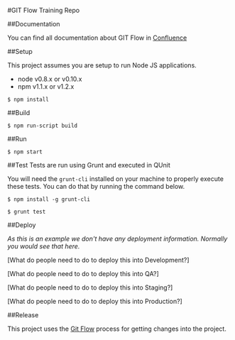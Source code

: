 #GIT Flow Training Repo

##Documentation

You can find all documentation about GIT Flow in [Confluence](https://confluence.meltdev.com/display/DEV/Git+Flow)

##Setup

This project assumes you are setup to run Node JS applications.

- node v0.8.x or v0.10.x
- npm v1.1.x or v1.2.x

```
$ npm install
```

##Build

```
$ npm run-script build
```

##Run

```
$ npm start
```

##Test
Tests are run using Grunt and executed in QUnit

You will need the `grunt-cli` installed on your machine to properly execute these tests. You can do that by running the command below.
```
$ npm install -g grunt-cli
```

```
$ grunt test
```

##Deploy

_As this is an example we don't have any deployment information. Normally you would see that here._

[What do people need to do to deploy this into Development?]

[What do people need to do to deploy this into QA?]

[What do people need to do to deploy this into Staging?]

[What do people need to do to deploy this into Production?]


##Release

This project uses the [Git Flow](https://confluence.meltdev.com/display/DEV/Git+Flow) process for getting changes into the project.